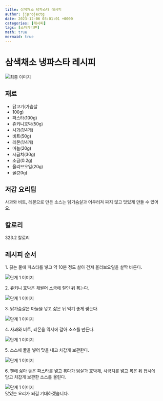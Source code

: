 ```yaml
---
title: 삼색채소 냉파스타 레시피
author: jjprojectg
date: 2023-12-06 03:01:01 +0000
categories: [레시피]
tags: [스파게티면]
math: true
mermaid: true
---
```

<meta name="og:type" content="website"/>
<meta charset="UTF-8"/>
<div class="header">
  <h1>삼색채소 냉파스타 레시피</h1>
</div>

<div class="container my-4">
  <div class="row">
    <div class="col-12 col-md-6">
      <div class="recipe-image">
        <img src="http://www.foodsafetykorea.go.kr/uploadimg/cook/10_00660_2.png" class="step-image" alt="최종 이미지"/>
      </div>
    </div>
    <div class="col-12 col-md-6">
      <div class="ingredients">
        <h2>재료</h2>
        <ul class="card">
          <li> 닭고기(가슴살 </li>
          <li>  100g) </li>
          <li>  파스타(100g) </li>
          <li>  쥬키니호박(50g) </li>
          <li> 사과(1/4개) </li>
          <li>  비트(50g) </li>
          <li>  레몬(1/4개) </li>
          <li>  마늘(20g) </li>
          <li>  시금치(30g) </li>
          <li> 소금(0.2g) </li>
          <li>  올리브오일(20g) </li>
          <li>  꿀(20g) </li>
</ul>
      </div>
    </div>
    <div class="col-12 col-md-6">
      <div class="ingredients">
        <h2>저감 요리팁</h2>
        <div class="card"> 
          <p>
            사과와 비트, 레몬으로 만든 소스는 닭가슴살과 어우러져 짜지 않고 맛있게 만들 수 있어요.
          </p>
        </div>
      </div>
      <div class="ingredients">
        <h2>칼로리</h2>
        <div class="card"> 
          <p>
            323.2 칼로리
          </p>
        </div>
      </div>
    </div>
  </div>

  <h2 class="my-4">레시피 순서</h2>
  <div class="card recipe-card">
    <div class="card-body recipe-step">
      <p class="card-text step-description">1. 끓는 물에 파스타를 넣고 약 10분 정도
삶아 건져 올리브오일을 살짝 바른다.</p>
      <img src="http://www.foodsafetykorea.go.kr/uploadimg/cook/20_00660_1.png" alt="단계 1 이미지" class="step-image"/>
    </div>
  </div>
  <div class="card recipe-card">
    <div class="card-body recipe-step">
      <p class="card-text step-description">2. 쥬키니 호박은 채썰어 소금에 절인 뒤
볶는다.</p>
      <img src="http://www.foodsafetykorea.go.kr/uploadimg/cook/20_00660_2.png" alt="단계 1 이미지" class="step-image"/>
    </div>
  </div>
  <div class="card recipe-card">
    <div class="card-body recipe-step">
      <p class="card-text step-description">3. 닭가슴살은 마늘을 넣고 삶은 뒤 먹기
좋게 찢는다.</p>
      <img src="http://www.foodsafetykorea.go.kr/uploadimg/cook/20_00660_3.png" alt="단계 1 이미지" class="step-image"/>
    </div>
  </div>
  <div class="card recipe-card">
    <div class="card-body recipe-step">
      <p class="card-text step-description">4. 사과와 비트, 레몬을 믹서에 갈아
소스를 만든다.</p>
      <img src="http://www.foodsafetykorea.go.kr/uploadimg/cook/20_00660_4.png" alt="단계 1 이미지" class="step-image"/>
    </div>
  </div>
  <div class="card recipe-card">
    <div class="card-body recipe-step">
      <p class="card-text step-description">5. 소스에 꿀을 넣어 맛을 내고 차갑게
보관한다.</p>
      <img src="http://www.foodsafetykorea.go.kr/uploadimg/cook/20_00660_5.png" alt="단계 1 이미지" class="step-image"/>
    </div>
  </div>
  <div class="card recipe-card">
    <div class="card-body recipe-step">
      <p class="card-text step-description">6. 팬에 삶아 놓은 파스타를 넣고 볶다가
닭살과 호박채, 시금치를 넣고 볶은 뒤
접시에 담고 차갑게 보관한 소스를
올린다.</p>
      <img src="http://www.foodsafetykorea.go.kr/uploadimg/cook/20_00660_6.png" alt="단계 1 이미지" class="step-image"/>
    </div>
  </div>

</div>
맛있는 요리가 되길 기대하겠습니다.
